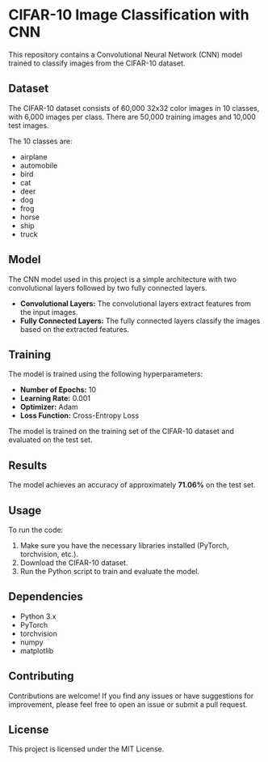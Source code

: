# CIFAR-10 Image Classification with CNN

This repository contains a Convolutional Neural Network (CNN) model trained to classify images from the CIFAR-10 dataset.

## Dataset

The CIFAR-10 dataset consists of 60,000 32x32 color images in 10 classes, with 6,000 images per class. There are 50,000 training images and 10,000 test images.

The 10 classes are:

- airplane
- automobile
- bird
- cat
- deer
- dog
- frog
- horse
- ship
- truck


## Model

The CNN model used in this project is a simple architecture with two convolutional layers followed by two fully connected layers.

- **Convolutional Layers:** The convolutional layers extract features from the input images.
- **Fully Connected Layers:** The fully connected layers classify the images based on the extracted features.

## Training

The model is trained using the following hyperparameters:

- **Number of Epochs:** 10
- **Learning Rate:** 0.001
- **Optimizer:** Adam
- **Loss Function:** Cross-Entropy Loss

The model is trained on the training set of the CIFAR-10 dataset and evaluated on the test set.

## Results

The model achieves an accuracy of approximately **71.06%** on the test set.

## Usage

To run the code:

1. Make sure you have the necessary libraries installed (PyTorch, torchvision, etc.).
2. Download the CIFAR-10 dataset.
3. Run the Python script to train and evaluate the model.

## Dependencies

- Python 3.x
- PyTorch
- torchvision
- numpy
- matplotlib

## Contributing

Contributions are welcome! If you find any issues or have suggestions for improvement, please feel free to open an issue or submit a pull request.

## License

This project is licensed under the MIT License.
